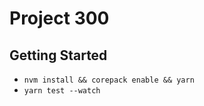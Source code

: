 # Project 300

## Getting Started

-   `nvm install && corepack enable && yarn`
-   `yarn test --watch`
